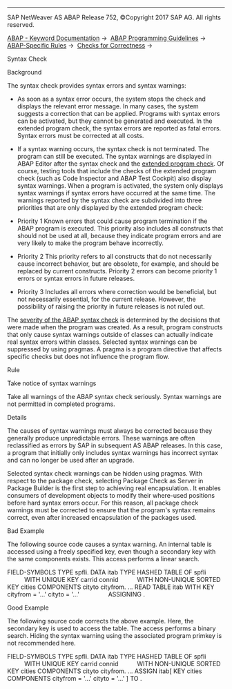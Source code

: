   

* * *

SAP NetWeaver AS ABAP Release 752, ©Copyright 2017 SAP AG. All rights reserved.

[ABAP - Keyword Documentation](https://help.sap.com/doc/abapdocu_752_index_htm/7.52/en-US/abenabap.htm) →  [ABAP Programming Guidelines](https://help.sap.com/doc/abapdocu_752_index_htm/7.52/en-US/abenabap_pgl.htm) →  [ABAP-Specific Rules](https://help.sap.com/doc/abapdocu_752_index_htm/7.52/en-US/abenabap_specific_rules_guidl.htm) →  [Checks for Correctness](https://help.sap.com/doc/abapdocu_752_index_htm/7.52/en-US/abencheck_correctness_guidl.htm) → 

Syntax Check

Background

The syntax check provides syntax errors and syntax warnings:

-   As soon as a syntax error occurs, the system stops the check and displays the relevant error message. In many cases, the system suggests a correction that can be applied. Programs with syntax errors can be activated, but they cannot be generated and executed. In the extended program check, the syntax errors are reported as fatal errors. Syntax errors must be corrected at all costs.

-   If a syntax warning occurs, the syntax check is not terminated. The program can still be executed. The syntax warnings are displayed in ABAP Editor after the syntax check and the [extended program check](https://help.sap.com/doc/abapdocu_752_index_htm/7.52/en-US/abenextended_program_check_guidl.htm "Guideline"). Of course, testing tools that include the checks of the extended program check (such as Code Inspector and ABAP Test Cockpit) also display syntax warnings. When a program is activated, the system only displays syntax warnings if syntax errors have occurred at the same time. The warnings reported by the syntax check are subdivided into three priorities that are only displayed by the extended program check:

-   Priority 1
    Known errors that could cause program termination if the ABAP program is executed. This priority also includes all constructs that should not be used at all, because they indicate program errors and are very likely to make the program behave incorrectly.

-   Priority 2
    This priority refers to all constructs that do not necessarily cause incorrect behavior, but are obsolete, for example, and should be replaced by current constructs. Priority 2 errors can become priority 1 errors or syntax errors in future releases.

-   Priority 3
    Includes all errors where correction would be beneficial, but not necessarily essential, for the current release. However, the possibility of raising the priority in future releases is not ruled out.

The [severity of the ABAP syntax check](https://help.sap.com/doc/abapdocu_752_index_htm/7.52/en-US/abenprogr_type_features_guidl.htm "Guideline") is determined by the decisions that were made when the program was created. As a result, program constructs that only cause syntax warnings outside of classes can actually indicate real syntax errors within classes. Selected syntax warnings can be suppressed by using pragmas. A pragma is a program directive that affects specific checks but does not influence the program flow.

Rule

Take notice of syntax warnings

Take all warnings of the ABAP syntax check seriously. Syntax warnings are not permitted in completed programs.

Details

The causes of syntax warnings must always be corrected because they generally produce unpredictable errors. These warnings are often reclassified as errors by SAP in subsequent AS ABAP releases. In this case, a program that initially only includes syntax warnings has incorrect syntax and can no longer be used after an upgrade.

Selected syntax check warnings can be hidden using pragmas. With respect to the package check, selecting Package Check as Server in Package Builder is the first step to achieving real encapsulation.. It enables consumers of development objects to modify their where-used positions before hard syntax errors occur. For this reason, all package check warnings must be corrected to ensure that the program's syntax remains correct, even after increased encapsulation of the packages used.

Bad Example

The following source code causes a syntax warning. An internal table is accessed using a freely specified key, even though a secondary key with the same components exists. This access performs a linear search.

FIELD-SYMBOLS <fs> TYPE spfli.
DATA itab TYPE HASHED TABLE OF spfli
          WITH UNIQUE KEY carrid connid
          WITH NON-UNIQUE SORTED KEY cities COMPONENTS cityto cityfrom.
...
READ TABLE itab WITH KEY cityfrom = '...' cityto = '...'
                ASSIGNING <fs>.

Good Example

The following source code corrects the above example. Here, the secondary key is used to access the table. The access performs a binary search. Hiding the syntax warning using the associated program primkey is not recommended here.

FIELD-SYMBOLS <fs> TYPE spfli.
DATA itab TYPE HASHED TABLE OF spfli
          WITH UNIQUE KEY carrid connid
          WITH NON-UNIQUE SORTED KEY cities COMPONENTS cityto cityfrom.
...
ASSIGN itab\[ KEY cities
             COMPONENTS cityfrom = '...' cityto = '...' \] TO <fs>.